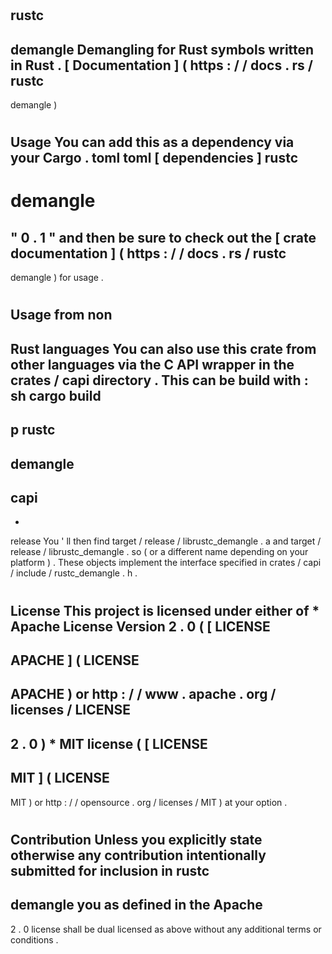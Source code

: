 #
rustc
-
demangle
Demangling
for
Rust
symbols
written
in
Rust
.
[
Documentation
]
(
https
:
/
/
docs
.
rs
/
rustc
-
demangle
)
#
#
Usage
You
can
add
this
as
a
dependency
via
your
Cargo
.
toml
toml
[
dependencies
]
rustc
-
demangle
=
"
0
.
1
"
and
then
be
sure
to
check
out
the
[
crate
documentation
]
(
https
:
/
/
docs
.
rs
/
rustc
-
demangle
)
for
usage
.
#
#
Usage
from
non
-
Rust
languages
You
can
also
use
this
crate
from
other
languages
via
the
C
API
wrapper
in
the
crates
/
capi
directory
.
This
can
be
build
with
:
sh
cargo
build
-
p
rustc
-
demangle
-
capi
-
-
release
You
'
ll
then
find
target
/
release
/
librustc_demangle
.
a
and
target
/
release
/
librustc_demangle
.
so
(
or
a
different
name
depending
on
your
platform
)
.
These
objects
implement
the
interface
specified
in
crates
/
capi
/
include
/
rustc_demangle
.
h
.
#
License
This
project
is
licensed
under
either
of
*
Apache
License
Version
2
.
0
(
[
LICENSE
-
APACHE
]
(
LICENSE
-
APACHE
)
or
http
:
/
/
www
.
apache
.
org
/
licenses
/
LICENSE
-
2
.
0
)
*
MIT
license
(
[
LICENSE
-
MIT
]
(
LICENSE
-
MIT
)
or
http
:
/
/
opensource
.
org
/
licenses
/
MIT
)
at
your
option
.
#
#
#
Contribution
Unless
you
explicitly
state
otherwise
any
contribution
intentionally
submitted
for
inclusion
in
rustc
-
demangle
you
as
defined
in
the
Apache
-
2
.
0
license
shall
be
dual
licensed
as
above
without
any
additional
terms
or
conditions
.
